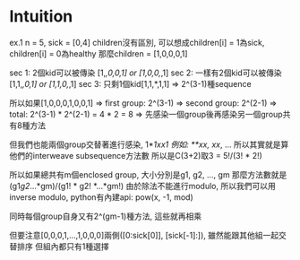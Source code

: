 # Intuition

ex.1 n = 5, sick = [0,4]
children沒有區別, 可以想成children[i] = 1為sick, children[i] = 0為healthy
那麼children = [1,0,0,0,1]

sec 1: 2個kid可以被傳染 [1,*,0,0,1] or [1,0,0,*,1]
sec 2: 一樣有2個kid可以被傳染 [1,1,*,0,1] or [1,1,0,*,1]
sec 3: 只剩1個kid[1,1,*,1,1]
=> 2^(3-1)種sequence

所以如果[1,0,0,0,1,0,0,1]
=> first group: 2^(3-1)
=> second group: 2^(2-1)
=> total: 2^(3-1) * 2^(2-1) = 4 * 2 = 8
=> 先感染一個group後再感染另一個group共有8種方法

但我們也能兩個group交替著進行感染, 1***1xx1
例如: **x*x, *xx**, ...
所以其實就是算他們的interweave subsequence方法數
所以是C(3+2)取3 = 5!/(3! * 2!)

所以如果總共有m個enclosed group, 大小分別是g1, g2, ..., gm
那麼方法數就是(g1*g2*...*gm)/(g1! * g2! *...*gm!)
由於除法不能進行modulo, 所以我們可以用inverse modulo, python有內建api: pow(x, -1, mod)

同時每個group自身又有2^(gm-1)種方法, 這些就再相乘

但要注意[0,0,0,1,...,1,0,0,0]兩側([0:sick[0]], [sick[-1]:]), 雖然能跟其他組一起交替排序
但組內都只有1種選擇